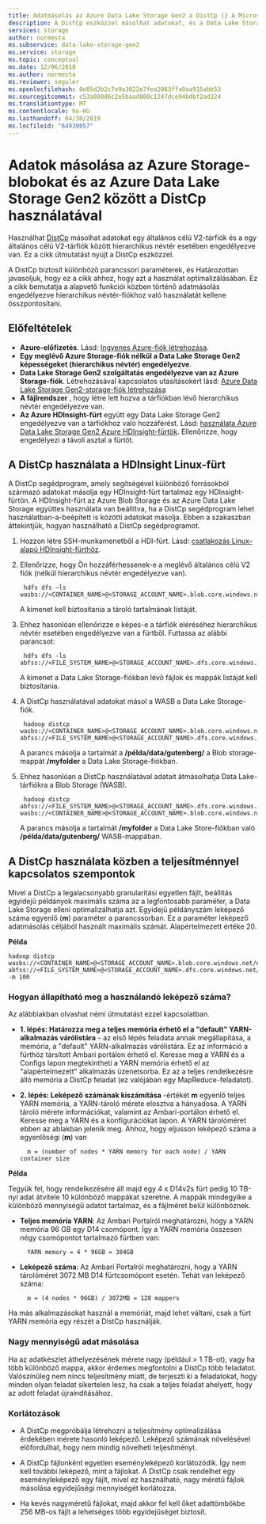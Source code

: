 ```yaml
---
title: Adatmásolás az Azure Data Lake Storage Gen2 a DistCp |} A Microsoft Docs
description: A DistCp eszközzel másolhat adatokat, és a Data Lake Storage Gen2
services: storage
author: normesta
ms.subservice: data-lake-storage-gen2
ms.service: storage
ms.topic: conceptual
ms.date: 12/06/2018
ms.author: normesta
ms.reviewer: seguler
ms.openlocfilehash: 0e85d2b2c7e9a3022e7fea2063ffa0aa915abb53
ms.sourcegitcommit: c53a800d6c2e5baad800c1247dce94bdbf2ad324
ms.translationtype: MT
ms.contentlocale: hu-HU
ms.lasthandoff: 04/30/2019
ms.locfileid: "64939057"
---
```

# <a name="use-distcp-to-copy-data-between-azure-storage-blobs-and-azure-data-lake-storage-gen2"></a>Adatok másolása az Azure Storage-blobokat és az Azure Data Lake Storage Gen2 között a DistCp használatával

Használhat [DistCp](https://hadoop.apache.org/docs/stable/hadoop-distcp/DistCp.html) másolhat adatokat egy általános célú V2-tárfiók és a egy általános célú V2-tárfiók között hierarchikus névtér esetében engedélyezve van. Ez a cikk útmutatást nyújt a DistCp eszközzel.

A DistCp biztosít különböző parancssori paraméterek, és Határozottan javasoljuk, hogy ez a cikk ahhoz, hogy azt a használat optimalizálásában. Ez a cikk bemutatja a alapvető funkciói közben történő adatmásolás engedélyezve hierarchikus névtér-fiókhoz való használatát kellene összpontosítani.

## <a name="prerequisites"></a>Előfeltételek

* **Azure-előfizetés**. Lásd: [Ingyenes Azure-fiók létrehozása](https://azure.microsoft.com/pricing/free-trial/).
* **Egy meglévő Azure Storage-fiók nélkül a Data Lake Storage Gen2 képességeket (hierarchikus névtér) engedélyezve**.
* **Data Lake Storage Gen2 szolgáltatás engedélyezve van az Azure Storage-fiók**. Létrehozásával kapcsolatos utasításokért lásd: [Azure Data Lake Storage Gen2-storage-fiók létrehozása](data-lake-storage-quickstart-create-account.md)
* **A fájlrendszer** , hogy létre lett hozva a tárfiókban lévő hierarchikus névtér engedélyezve van.
* **Az Azure HDInsight-fürt** együtt egy Data Lake Storage Gen2 engedélyezve van a tárfiókhoz való hozzáférést. Lásd: [használata Azure Data Lake Storage Gen2 Azure HDInsight-fürtök](https://docs.microsoft.com/azure/hdinsight/hdinsight-hadoop-use-data-lake-storage-gen2?toc=%2fazure%2fstorage%2fblobs%2ftoc.json). Ellenőrizze, hogy engedélyezi a távoli asztal a fürtöt.

## <a name="use-distcp-from-an-hdinsight-linux-cluster"></a>A DistCp használata a HDInsight Linux-fürt

A DistCp segédprogram, amely segítségével különböző forrásokból származó adatokat másolja egy HDInsight-fürt tartalmaz egy HDInsight-fürtön. A HDInsight-fürt az Azure Blob Storage és az Azure Data Lake Storage együttes használata van beállítva, ha a DistCp segédprogram lehet használatban-a-beépített is közötti adatokat másolja. Ebben a szakaszban áttekintjük, hogyan használható a DistCp segédprogramot.

1. Hozzon létre SSH-munkamenetből a HDI-fürt. Lásd: [csatlakozás Linux-alapú HDInsight-fürthöz](../../hdinsight/hdinsight-hadoop-linux-use-ssh-unix.md).

2. Ellenőrizze, hogy Ön hozzáférhessenek-e a meglévő általános célú V2 fiók (nélkül hierarchikus névtér engedélyezve van).

        hdfs dfs –ls wasbs://<CONTAINER_NAME>@<STORAGE_ACCOUNT_NAME>.blob.core.windows.net/

    A kimenet kell biztosítania a tároló tartalmának listáját.

3. Ehhez hasonlóan ellenőrizze e képes-e a tárfiók eléréséhez hierarchikus névtér esetében engedélyezve van a fürtből. Futtassa az alábbi parancsot:

        hdfs dfs -ls abfss://<FILE_SYSTEM_NAME>@<STORAGE_ACCOUNT_NAME>.dfs.core.windows.net/

    A kimenet a Data Lake Storage-fiókban lévő fájlok és mappák listáját kell biztosítania.

4. A DistCp használatával adatokat másol a WASB a Data Lake Storage-fiók.

        hadoop distcp wasbs://<CONTAINER_NAME>@<STORAGE_ACCOUNT_NAME>.blob.core.windows.net/example/data/gutenberg abfss://<FILE_SYSTEM_NAME>@<STORAGE_ACCOUNT_NAME>.dfs.core.windows.net/myfolder

    A parancs másolja a tartalmát a **/példa/data/gutenberg/** a Blob storage-mappát **/myfolder** a Data Lake Storage-fiókban.

5. Ehhez hasonlóan a DistCp használatával adatait átmásolhatja Data Lake-tárfiókra a Blob Storage (WASB).

        hadoop distcp abfss://<FILE_SYSTEM_NAME>@<STORAGE_ACCOUNT_NAME>.dfs.core.windows.net/myfolder wasbs://<CONTAINER_NAME>@<STORAGE_ACCOUNT_NAME>.blob.core.windows.net/example/data/gutenberg

    A parancs másolja a tartalmát **/myfolder** a Data Lake Store-fiókban való **/példa/data/gutenberg/** WASB-mappában.

## <a name="performance-considerations-while-using-distcp"></a>A DistCp használata közben a teljesítménnyel kapcsolatos szempontok

Mivel a DistCp a legalacsonyabb granularitási egyetlen fájlt, beállítás egyidejű példányok maximális száma az a legfontosabb paraméter, a Data Lake Storage elleni optimalizálhatja azt. Egyidejű példányszám leképező száma egyenlő (**m**) paraméter a parancssorban. Ez a paraméter leképező adatmásolás céljából használt maximális számát. Alapértelmezett értéke 20.

**Példa**

    hadoop distcp wasbs://<CONTAINER_NAME>@<STORAGE_ACCOUNT_NAME>.blob.core.windows.net/example/data/gutenberg abfss://<FILE_SYSTEM_NAME>@<STORAGE_ACCOUNT_NAME>.dfs.core.windows.net/myfolder -m 100

### <a name="how-do-i-determine-the-number-of-mappers-to-use"></a>Hogyan állapítható meg a használandó leképező száma?

Az alábbiakban olvashat némi útmutatást ezzel kapcsolatban.

* **1. lépés: Határozza meg a teljes memória érhető el a "default" YARN-alkalmazás várólistára** – az első lépés feladata annak megállapítása, a memória, a "default" YARN-alkalmazás várólistára. Ez az információ a fürthöz társított Ambari portálon érhető el. Keresse meg a YARN és a Configs lapon megtekintheti a YARN memória érhető el az "alapértelmezett" alkalmazás üzenetsorba. Ez az a teljes rendelkezésre álló memória a DistCp feladat (ez valójában egy MapReduce-feladatot).

* **2. lépés: Leképező számának kiszámítása** -értékét **m** egyenlő teljes YARN memória, a YARN-tároló mérete elosztva a hányadosa. A YARN tároló mérete információkat, valamint az Ambari-portálon érhető el. Keresse meg a YARN és a konfigurációkat lapon. A YARN tárolóméret ebben az ablakban jelenik meg. Ahhoz, hogy eljusson leképező száma a egyenlőségi (**m**) van

        m = (number of nodes * YARN memory for each node) / YARN container size

**Példa**

Tegyük fel, hogy rendelkezésére áll majd egy 4 x D14v2s fürt pedig 10 TB-nyi adat átvitele 10 különböző mappákat szeretne. A mappák mindegyike a különböző mennyiségű adatot tartalmaz, és a fájlméret belül különböznek.

* **Teljes memória YARN**: Az Ambari Portalról meghatározni, hogy a YARN memória 96 GB egy D14 csomópont. Így a YARN memória összesen négy csomópontot tartalmazó fürtben van: 

        YARN memory = 4 * 96GB = 384GB

* **Leképező száma**: Az Ambari Portalról meghatározni, hogy a YARN tárolóméret 3072 MB D14 fürtcsomópont esetén. Tehát van leképező száma:

        m = (4 nodes * 96GB) / 3072MB = 128 mappers

Ha más alkalmazásokat használ a memóriát, majd lehet váltani, csak a fürt YARN memória egy részét a DistCp használják.

### <a name="copying-large-datasets"></a>Nagy mennyiségű adat másolása

Ha az adatkészlet áthelyezésének mérete nagy (például > 1 TB-ot), vagy ha több különböző mappa, akkor érdemes megfontolni a DistCp több feladatot. Valószínűleg nem nincs teljesítmény miatt, de terjeszti ki a feladatokat, hogy minden olyan feladat sikertelen lesz, ha csak a teljes feladat ahelyett, hogy az adott feladat újraindításához.

### <a name="limitations"></a>Korlátozások

* A DistCp megpróbálja létrehozni a teljesítmény optimalizálása érdekében mérete hasonló leképező. Leképező számának növelésével előfordulhat, hogy nem mindig növelheti teljesítményt.

* A DistCp fájlonként egyetlen eseményleképező korlátozódik. Így nem kell további leképező, mint a fájlokat. A DistCp csak rendelhet egy eseményleképező egy fájlt, mivel ez használható, nagy méretű fájlok másolása egyidejűségi mennyiségét korlátozza.

* Ha kevés nagyméretű fájlokat, majd akkor fel kell őket adattömbökbe 256 MB-os fájlt a lehetséges több egyidejűséget biztosít.
